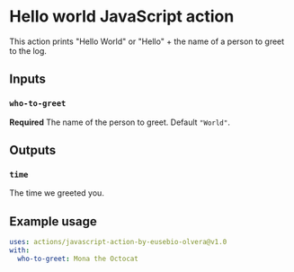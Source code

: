 # Hello world JavaScript action

This action prints "Hello World" or "Hello" + the name of a person to greet to the log.

## Inputs

### `who-to-greet`

**Required** The name of the person to greet. Default `"World"`.

## Outputs

### `time`

The time we greeted you.

## Example usage

```yaml
uses: actions/javascript-action-by-eusebio-olvera@v1.0
with:
  who-to-greet: Mona the Octocat
```
